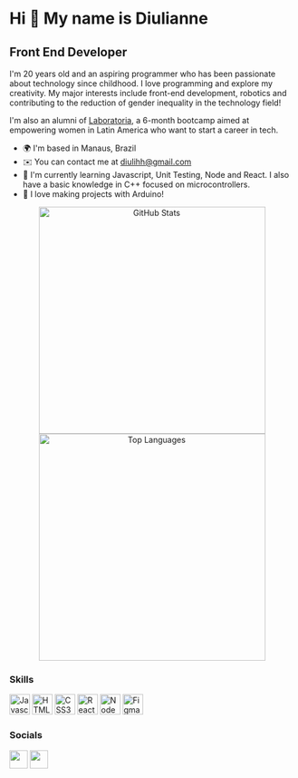 Hi 👋 My name is Diulianne
==========================

Front End Developer
-----------------------------

I'm 20 years old and an aspiring programmer who has been passionate about technology since childhood. I love programming and explore my creativity. My major interests include front-end development, robotics and contributing to the reduction of gender inequality in the technology field!

I'm also an alumni of [Laboratoria](https://www.laboratoria.la/en), a 6-month bootcamp aimed at empowering women in Latin America who want to start a career in tech.

* 🌍  I'm based in Manaus, Brazil
* ✉️  You can contact me at [diulihh@gmail.com](mailto:diulihh@gmail.com)
* 🧠  I'm currently learning Javascript, Unit Testing, Node and React. I also have a basic knowledge in C++ focused on microcontrollers.
* 🤖  I love making projects with Arduino!


<p align="center">
    <img src="https://github-readme-stats.vercel.app/api?username=diulianne&show_icons=true&title_color=fff&icon_color=7159c1&text_color=f8f8f2&bg_color=171c24&count_private=true" alt="GitHub Stats" width="400" >
    <img src="https://github-readme-stats.vercel.app/api/top-langs/?username=diulianne&layout=compact&title_color=fff&text_color=f8f8f2&hide=java&bg_color=171c24" alt="Top Languages" width="400" >
</p>


### Skills

<p align="left">
<a href="https://developer.mozilla.org/en-US/docs/Web/JavaScript" target="_blank" rel="noreferrer"><img src="https://raw.githubusercontent.com/danielcranney/readme-generator/main/public/icons/skills/javascript-colored.svg" width="36" height="36" alt="Javascript" /></a>
<a href="https://developer.mozilla.org/en-US/docs/Glossary/HTML5" target="_blank" rel="noreferrer"><img src="https://raw.githubusercontent.com/danielcranney/readme-generator/main/public/icons/skills/html5-colored.svg" width="36" height="36" alt="HTML5" /></a>
<a href="https://www.w3.org/TR/CSS/#css" target="_blank" rel="noreferrer"><img src="https://raw.githubusercontent.com/danielcranney/readme-generator/main/public/icons/skills/css3-colored.svg" width="36" height="36" alt="CSS3" /></a>
<a href="https://reactjs.org/" target="_blank" rel="noreferrer"><img src="https://raw.githubusercontent.com/danielcranney/readme-generator/main/public/icons/skills/react-colored.svg" width="36" height="36" alt="React" /></a>
<a href="https://nodejs.org/en/" target="_blank" rel="noreferrer"><img src="https://raw.githubusercontent.com/danielcranney/readme-generator/main/public/icons/skills/nodejs-colored.svg" width="36" height="36" alt="NodeJS" /></a>
<a href="https://www.figma.com/" target="_blank" rel="noreferrer"><img src="https://raw.githubusercontent.com/danielcranney/readme-generator/main/public/icons/skills/figma-colored.svg" width="36" height="36" alt="Figma" /></a>
  
</p>

### Socials

<p align="left"> <a href="https://github.com/Diulianne" target="_blank" rel="noreferrer"><img src="https://raw.githubusercontent.com/danielcranney/readme-generator/main/public/icons/socials/github-dark.svg" width="32" height="32" /></a> <a href="https://www.linkedin.com/in/diulianneoliveira/" target="_blank" rel="noreferrer"><img src="https://raw.githubusercontent.com/danielcranney/readme-generator/main/public/icons/socials/linkedin.svg" width="32" height="32" /></a></p>






